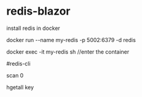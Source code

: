 # redis-blazor

install redis in docker 

docker run --name my-redis -p 5002:6379 -d redis

docker exec -it my-redis sh //enter the container

#redis-cli

scan 0

hgetall key

